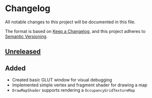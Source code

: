 # Changelog

All notable changes to this project will be documented in this file.

The format is based on [Keep a Changelog](https://keepachangelog.com/en/1.0.0/),
and this project adheres to [Semantic Versioning](https://semver.org/spec/v2.0.0.html).

## [Unreleased]

## Added

- Created basic GLUT window for visual debugging
- Implemented simple vertex and fragment shader for drawing a map
- `DrawMapShader` supports rendering a `OccupancyGridTextureMap`

[Unreleased]: https://github.com/jdelacroix/glamm/compare/v0.1.0...HEAD